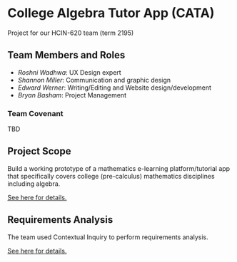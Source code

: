 # College Algebra Tutor App (CATA)

Project for our HCIN-620 team (term 2195)

## Team Members and Roles

* _Roshni Wadhwa_: UX Design expert
* _Shannon Miller_: Communication and graphic design
* _Edward Werner_: Writing/Editing and Website design/development
* _Bryan Basham_: Project Management

### Team Covenant

TBD

## Project Scope

Build a working prototype of a mathematics e-learning platform/tutorial app that specifically
covers college (pre-calculus) mathematics disciplines including algebra.

[See here for details.](./scope.md)

## Requirements Analysis

The team used Contextual Inquiry to perform requirements analysis.

[See here for details.](./analysis.md)
